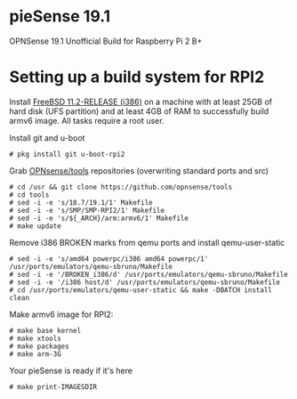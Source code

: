 pieSense 19.1
=============

OPNSense 19.1 Unofficial Build for Raspberry Pi 2 B+

Setting up a build system for RPI2
==================================

Install [FreeBSD 11.2-RELEASE (i386)](https://download.freebsd.org/ftp/releases/i386/i386/ISO-IMAGES/11.2/)
on a machine with at least 25GB of hard disk (UFS partition)
and at least 4GB of RAM to successfully build armv6 image.  All
tasks require a root user.

Install git and u-boot

    # pkg install git u-boot-rpi2

Grab [OPNsense/tools](https://github.com/opnsense/tools) repositories
(overwriting standard ports and src)

    # cd /usr && git clone https://github.com/opnsense/tools
    # cd tools
    # sed -i -e 's/18.7/19.1/1' Makefile
    # sed -i -e 's/SMP/SMP-RPI2/1' Makefile
    # sed -i -e 's/${_ARCH}/arm:armv6/1' Makefile
    # make update

Remove i386 BROKEN marks from qemu ports and install qemu-user-static

    # sed -i -e 's/amd64 powerpc/i386 amd64 powerpc/1' /usr/ports/emulators/qemu-sbruno/Makefile
    # sed -i -e '/BROKEN_i386/d' /usr/ports/emulators/qemu-sbruno/Makefile
    # sed -i -e '/i386 host/d' /usr/ports/emulators/qemu-sbruno/Makefile
    # cd /usr/ports/emulators/qemu-user-static && make -DBATCH install clean
    
Make armv6 image for RPI2:

    # make base kernel
    # make xtools
    # make packages
    # make arm-3G
    
Your pieSense is ready if it's here

    # make print-IMAGESDIR
